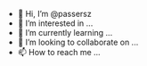 - 👋 Hi, I’m @passersz
- 👀 I’m interested in ...
- 🌱 I’m currently learning ...
- 💞️ I’m looking to collaborate on ...
- 📫 How to reach me ...

<!---
passersz/passersz is a ✨ special ✨ repository because its `README.md` (this file) appears on your GitHub profile.
You can click the Preview link to take a look at your changes.
--->
